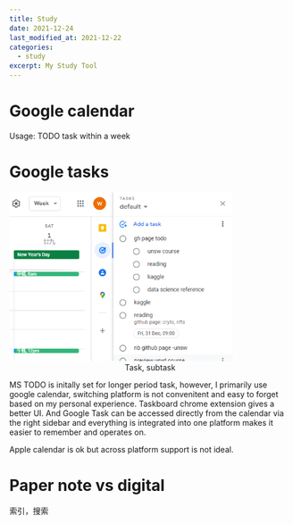 ```yaml
---
title: Study
date: 2021-12-24
last_modified_at: 2021-12-22
categories:
  - study
excerpt: My Study Tool
---
```

# Google calendar

Usage: TODO task within a week

# Google tasks

<img src="/assets/images/other/google-task.png" alt="image" width="400" />
<figcaption align="center">Task, subtask</figcaption>

MS TODO is initally set for longer period task, however, I primarily use google calendar, switching platform is not convenitent and easy to forget based on my personal experience.
Taskboard chrome extension gives a better UI. And Google Task can be accessed directly from the calendar via the right sidebar and everything is integrated into one platform makes it easier to remember and operates on.

Apple calendar is ok but across platform support is not ideal.

# Paper note vs digital

索引，搜索